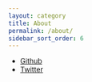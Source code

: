 ```yaml
---
layout: category
title: About
permalink: /about/
sidebar_sort_order: 6
---
```


* [Github](https://github.com/greglan)
* [Twitter](https://twitter.com/greglan3)
